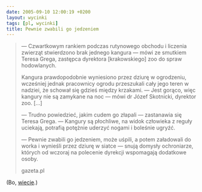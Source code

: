```yaml
---
date: 2005-09-10 12:00:19 +0200
layout: wycinki
tags: [pl, wycinki]
title: Pewnie zwabili go jedzeniem
---
```


> — Czwartkowym rankiem podczas rutynowego obchodu i liczenia zwierząt stwierdzono brak jednego kangura — mówi ze smutkiem Teresa Grega, zastępca dyrektora [krakowskiego] zoo do spraw hodowlanych.
>
> Kangura prawdopodobnie wyniesiono przez dziurę w ogrodzeniu, wcześniej jednak pracownicy ogrodu przeszukali cały jego teren w nadziei, że schował się gdzieś między krzakami. — Jest gorąco, więc kangury nie są zamykane na noc — mówi dr Józef Skotnicki, dyrektor zoo. […]
>
> — Trudno powiedzieć, jakim cudem go złapali — zastanawia się Teresa Grega. — Kangury są płochliwe, na widok człowieka z reguły uciekają, potrafią potężnie uderzyć nogami i boleśnie ugryźć.
>
> — Pewnie zwabili go jedzeniem, może uśpili, a potem załadowali do worka i wynieśli przez dziurę w siatce — snują domysły ochroniarze, których od wczoraj na polecenie dyrekcji wspomagają dodatkowe osoby.
>
> gazeta.pl

(Bo, [wiecie](/l+k 'ludzie i kangury').)
